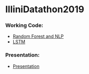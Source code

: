 # IlliniDatathon2019
### Working Code: 
- [Random Forest and NLP](https://github.com/FSSoar/IlliniDatathon2019/blob/master/%5BFinal%5D%20NLP%2BRandomForest.ipynb)
- [LSTM](https://github.com/FSSoar/IlliniDatathon2019/blob/master/EasyLSTM/easyLSTMScript.py)

### Presentation: 
- [Presentation](https://github.com/FSSoar/IlliniDatathon2019/blob/master/Team%2012%20Datathon%20Presentation.pptx)
